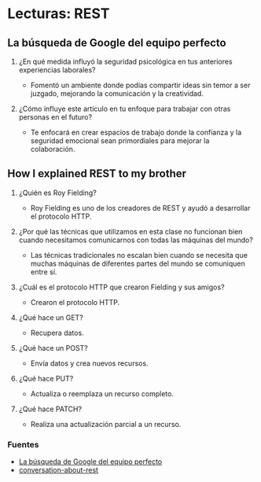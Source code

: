 # Lecturas: REST

## La búsqueda de Google del equipo perfecto

1. ¿En qué medida influyó la seguridad psicológica en tus anteriores experiencias laborales?
    - Fomentó un ambiente donde podías compartir ideas sin temor a ser juzgado, mejorando la comunicación y la creatividad.

2. ¿Cómo influye este artículo en tu enfoque para trabajar con otras personas en el futuro?
    - Te enfocará en crear espacios de trabajo donde la confianza y la seguridad emocional sean primordiales para mejorar la colaboración.

## How I explained REST to my brother

1. ¿Quién es Roy Fielding?
    - Roy Fielding es uno de los creadores de REST y ayudó a desarrollar el protocolo HTTP.

2. ¿Por qué las técnicas que utilizamos en esta clase no funcionan bien cuando necesitamos comunicarnos con todas las máquinas del mundo?
    - Las técnicas tradicionales no escalan bien cuando se necesita que muchas máquinas de diferentes partes del mundo se comuniquen entre sí.

3. ¿Cuál es el protocolo HTTP que crearon Fielding y sus amigos?
    - Crearon el protocolo HTTP.

4. ¿Qué hace un GET?
    - Recupera datos.

5. ¿Qué hace un POST?
    - Envía datos y crea nuevos recursos.

6. ¿Qué hace PUT?
    - Actualiza o reemplaza un recurso completo.

7. ¿Qué hace PATCH?
    - Realiza una actualización parcial a un recurso.

### Fuentes

- [La búsqueda de Google del equipo perfecto](https://www.nytimes.com/es/2016/03/16/espanol/la-busqueda-de-google-por-el-equipo-perfecto.html)
- [conversation-about-rest](https://gist.github.com/brookr/5977550)
